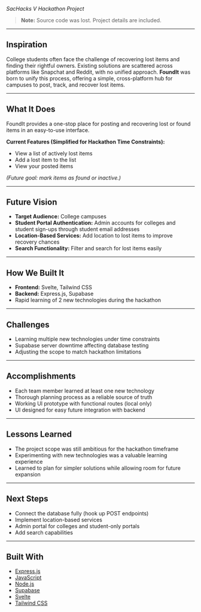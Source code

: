 *SacHacks V Hackathon Project*

> **Note:** Source code was lost. Project details are included.

---

## Inspiration

College students often face the challenge of recovering lost items and finding their rightful owners. Existing solutions are scattered across platforms like Snapchat and Reddit, with no unified approach. **FoundIt** was born to unify this process, offering a simple, cross-platform hub for campuses to post, track, and recover lost items.

---

## What It Does

FoundIt provides a one-stop place for posting and recovering lost or found items in an easy-to-use interface.

**Current Features (Simplified for Hackathon Time Constraints):**

* View a list of actively lost items
* Add a lost item to the list
* View your posted items

*(Future goal: mark items as found or inactive.)*

---

## Future Vision

* **Target Audience:** College campuses
* **Student Portal Authentication:** Admin accounts for colleges and student sign-ups through student email addresses
* **Location-Based Services:** Add location to lost items to improve recovery chances
* **Search Functionality:** Filter and search for lost items easily

---

## How We Built It

* **Frontend:** Svelte, Tailwind CSS
* **Backend:** Express.js, Supabase
* Rapid learning of 2 new technologies during the hackathon

---

## Challenges

* Learning multiple new technologies under time constraints
* Supabase server downtime affecting database testing
* Adjusting the scope to match hackathon limitations

---

## Accomplishments

* Each team member learned at least one new technology
* Thorough planning process as a reliable source of truth
* Working UI prototype with functional routes (local only)
* UI designed for easy future integration with backend

---

## Lessons Learned

* The project scope was still ambitious for the hackathon timeframe
* Experimenting with new technologies was a valuable learning experience
* Learned to plan for simpler solutions while allowing room for future expansion

---

## Next Steps

* Connect the database fully (hook up POST endpoints)
* Implement location-based services
* Admin portal for colleges and student-only portals
* Add search capabilities

---

## Built With

* [Express.js](https://expressjs.com/)
* [JavaScript](https://developer.mozilla.org/en-US/docs/Web/JavaScript)
* [Node.js](https://nodejs.org/)
* [Supabase](https://supabase.com/)
* [Svelte](https://svelte.dev/)
* [Tailwind CSS](https://tailwindcss.com/)

